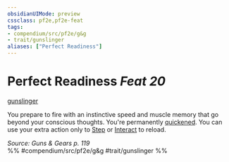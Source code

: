 ```yaml
---
obsidianUIMode: preview
cssclass: pf2e,pf2e-feat
tags:
- compendium/src/pf2e/g&g
- trait/gunslinger
aliases: ["Perfect Readiness"]
---
```

# Perfect Readiness  *Feat 20*  
[gunslinger](Reference/Rules/Traits/gunslinger-g-g.md "Gunslinger Class Trait")  


You prepare to fire with an instinctive speed and muscle memory that go beyond your conscious thoughts. You're permanently [quickened](conditions.md#Quickened). You can use your extra action only to [Step](step.md) or [Interact](interact.md) to reload.

*Source: Guns & Gears p. 119*  
%% #compendium/src/pf2e/g&g #trait/gunslinger %%